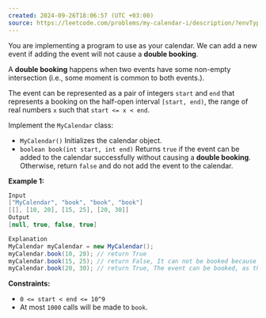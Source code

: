 ```yaml
---
created: 2024-09-26T18:06:57 (UTC +03:00)
source: https://leetcode.com/problems/my-calendar-i/description/?envType=daily-question&envId=2024-09-26
---
```

You are implementing a program to use as your calendar. We can add a new event if adding the event will not cause a **double booking**.

A **double booking** happens when two events have some non-empty intersection (i.e., some moment is common to both events.).

The event can be represented as a pair of integers `start` and `end` that represents a booking on the half-open interval `[start, end)`, the range of real numbers `x` such that `start <= x < end`.

Implement the `MyCalendar` class:

-   `MyCalendar()` Initializes the calendar object.
-   `boolean book(int start, int end)` Returns `true` if the event can be added to the calendar successfully without causing a **double booking**. Otherwise, return `false` and do not add the event to the calendar.


**Example 1:**

``` Java
Input
["MyCalendar", "book", "book", "book"]
[[], [10, 20], [15, 25], [20, 30]]
Output
[null, true, false, true]

Explanation
MyCalendar myCalendar = new MyCalendar();
myCalendar.book(10, 20); // return True
myCalendar.book(15, 25); // return False, It can not be booked because time 15 is already booked by another event.
myCalendar.book(20, 30); // return True, The event can be booked, as the first event takes every time less than 20, but not including 20.
```


**Constraints:**

-   `0 <= start < end <= 10^9`
-   At most `1000` calls will be made to `book`.
